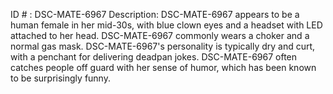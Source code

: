 ID # : DSC-MATE-6967
Description: DSC-MATE-6967 appears to be a human female in her mid-30s, with blue clown eyes and a headset with LED attached to her head. DSC-MATE-6967 commonly wears a choker and a normal gas mask. DSC-MATE-6967's personality is typically dry and curt, with a penchant for delivering deadpan jokes. DSC-MATE-6967 often catches people off guard with her sense of humor, which has been known to be surprisingly funny.